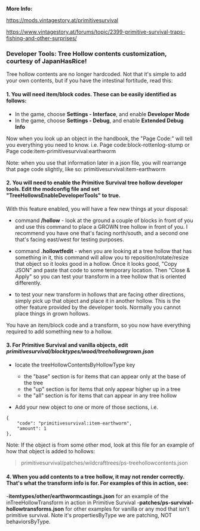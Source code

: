 **More Info:**

https://mods.vintagestory.at/primitivesurvival

https://www.vintagestory.at/forums/topic/2399-primitive-survival-traps-fishing-and-other-surprises/


### Developer Tools: Tree Hollow contents customization, courtesy of JapanHasRice!

Tree hollow contents are no longer hardcoded. Not that it's simple to add your own contents, but if you have the intestinal fortitude, read this:

#### 1. You will need item/block codes.  These can be easily identified as follows:
- In the game, choose **Settings - Interface**, and enable **Developer Mode**
- In the game, choose **Settings - Debug**, and enable **Extended Debug Info**

Now when you look up an object in the handbook, the "Page Code:" will tell you everything you need to know. i.e.
Page code:block-rottenlog-stump or 
Page code:item-primitivesurvival:earthworm

Note: when you use that information later in a json file, you will rearrange that page code slightly, like so: primitivesurvival:item-earthworm

#### 2. You will need to enable the Primitive Survival tree hollow developer tools.  Edit the modconfig file and set **"TreeHollowsEnableDeveloperTools"** to true.

With this feature enabled, you will have a few new things at your disposal:

- command **/hollow** - look at the ground a couple of blocks in front of you and use this command to place a GROWN tree hollow in front of you.  I recommend you have one that's facing north/south, and a second one that's facing east/west for testing purposes.

- command **.hollowtfedit** - when you are looking at a tree hollow that has something in it, this command will allow you to reposition/rotate/resize that object so it looks good in a hollow.  Once it looks good, "Copy JSON" and paste that code to some temporary location.  Then "Close & Apply" so you can test your transform in a tree hollow that is oriented differently.

- to test your new transform in hollows that are facing other directions, simply pick up that object and place it in another hollow.  This is the other feature provided by the developer tools.  Normally you cannot place things in grown hollows. 


You have an item/block code and a transform, so you now have everything required to add something new to a hollow.

#### 3. For Primitive Survival and vanilla objects, edit	_primitivesurvival/blocktypes/wood/treehollowgrown.json_

- locate the treeHollowContentsByHollowType key
	- the "base" section is for items that can appear only at the base of the tree
	- the "up" section is for items that only appear higher up in a tree
	- the "all" section is for items that can appear in any tree hollow
	
- Add your new object to one or more of those sections, i.e.
```
{
	"code": "primitivesurvival:item-earthworm",
	"amount": 1
},
```
Note: If the object is from some other mod, look at this file for an example of how that object is added to hollows:
>primitivesurvival/patches/wildcrafttrees/ps-treehollowcontents.json

#### 4. When you add contents to a tree hollow, it may not render correctly.  That's what the transform info is for. For examples of this in action, see:

  -**itemtypes/other/earthwormcastings.json** for an example of the inTreeHollowTransform in action in Primitive Survival
  -**patches/ps-survival-hollowtransforms.json** for other examples for vanilla or any mod that isn't primitive survival.  Note it's propertiesByType we are patching, NOT behaviorsByType.


